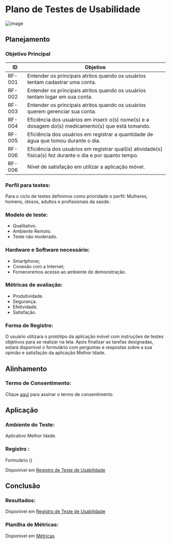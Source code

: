 # Plano de Testes de Usabilidade
![image](https://user-images.githubusercontent.com/100734910/227314741-1b62b06a-0929-4cf9-a8e3-47364c4bc894.png)


## Planejamento

### Objetivo Principal

|ID    | Objetivo | 
|------|-----------------------------------------|
|RF-001| Entender os principais atritos quando os usuários tentam cadastrar uma conta. |
|RF-002| Entender os principais atritos quando os usuários tentam logar em sua conta. |
|RF-003| Entender os principais atritos quando os usuários querem gerenciar sua conta. |
|RF-004| Eficiência dos usuários em inserir o(s) nome(s) e a dosagem do(s) medicamento(s) que está tomando. |
|RF-005| Eficiência dos usuários em registrar a quantidade de água que tomou durante o dia. |
|RF-006| Eficiência dos usuários em registrar qual(is) atividade(s) física(s) fez durante o dia e por quanto tempo.  |
|RF-006| Nível de satisfação em utilizar a aplicação móvel.  |

### Perfil para testes:

Para o ciclo de testes definimos como prioridade o perfil: Mulheres, homens, idosos, adultos e profissionais da saúde. 

### Modelo de teste:

* Qualitativo.  <br>
* Ambiente Remoto. <br>
* Teste não moderado. <br>

### Hardware e Software necessário:

* Smartphone;
* Conexão com a Internet;
* Forneceremos acesso ao ambiente de demonstração.

### Métricas de avaliação:

* Produtividade.
* Segurança.
* Efetividade.
* Satisfação.

### Forma de Registro:

O usuário utilizara o protótipo da aplicação móvel com instruções de testes objetivos para se realizar na tela.  Após finalizar as tarefas designadas, estará disponível o formulário com perguntas e respostas sobre a sua opinião e satisfação da aplicação Melhor Idade.


## Alinhamento

### Termo de Consentimento:

Clique <a href="https://sgapucminasbr-my.sharepoint.com/:w:/g/personal/1382262_sga_pucminas_br/EQd5QlLdkR1AmOhUklwh2dABA87qtn2KEaswhYTP4d6nAQ?e=3OKrwm">aqui</a> para assinar o termo de consentimento.


## Aplicação

### Ambiente do Teste:

Aplicativo Melhor Idade. 

### Registro :

Formulário ()

Disponível em <a href="https://github.com/ICEI-PUC-Minas-PMV-ADS/pmv-ads-2023-1-e3-proj-mov-t4-melhor-idade/blob/main/docs/11-Registro%20de%20Testes%20de%20Usabilidade.md">  Registro de Teste de Usabilidade</a>


## Conclusão

### Resultados:

Disponível em <a href="https://github.com/ICEI-PUC-Minas-PMV-ADS/pmv-ads-2023-1-e3-proj-mov-t4-melhor-idade/blob/main/docs/11-Registro%20de%20Testes%20de%20Usabilidade.md"> Registro de Teste de Usabilidade</a>

### Planilha de Métricas: 

Disponível em <a href="https://github.com/ICEI-PUC-Minas-PMV-ADS/pmv-ads-2023-1-e3-proj-mov-t4-melhor-idade/blob/main/docs/05-Arquitetura%20da%20Solu%C3%A7%C3%A3o.md"> Métricas</a>



